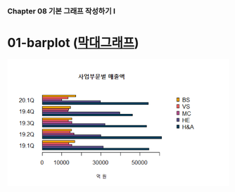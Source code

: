### Chapter 08 기본 그래프 작성하기 I

# 01-barplot ([막대그래프](./Ch08-01-barplot.R))
![inline-block](./img/ch08-01.png)